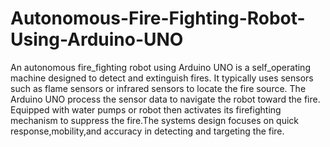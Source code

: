 # Autonomous-Fire-Fighting-Robot-Using-Arduino-UNO
An autonomous fire_fighting robot using Arduino UNO is a self_operating machine designed to detect and extinguish fires. It typically uses sensors such as flame sensors or infrared sensors to locate the fire source. The Arduino UNO process the sensor data to navigate the robot toward the fire. Equipped with water pumps or robot then activates its firefighting mechanism to suppress the fire.The systems design focuses on quick response,mobility,and accuracy in detecting and targeting the fire.
